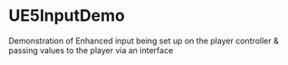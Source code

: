 # UE5InputDemo
 Demonstration of Enhanced input being set up on the player controller & passing values to the player via an interface
